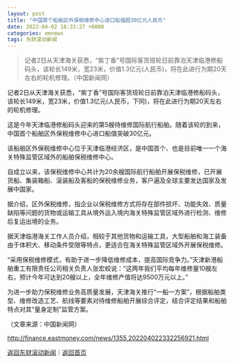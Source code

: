 ```yaml
---
layout: post
title: "中国首个船舶区外保税维修中心进口船值超30亿元人民币"
date: 2022-04-02 18:33:27 +0800
categories: emnews
tags: 东财滚动新闻
---
```

> 记者2日从天津海关获悉，“紫丁香”号国际客货班轮日前靠泊天津临港修船码头，该轮长149米，宽23米，价值1.3亿元(人民币)，将在此进行为期20天左右的轮机修理。（中国新闻网）

<p>记者2日从天津海关获悉，“紫丁香”号国际客货班轮日前靠泊天津临港修船码头，该轮长149米，宽23米，价值1.3亿元(人民币，下同)，将在此进行为期20天左右的轮机修理。</p>
 <p>这是今年天津临港修船码头迎来的第5艘待维修国际航行船舶。随着该轮的到来，中国首个船舶区外保税维修中心进口船值突破30亿元。</p>
 <p>该船舶区外保税维修中心位于天津临港经济区，是中国首个、也是目前唯一一个海关特殊监管区域外的船舶保税维修中心。</p>
 <p>自成立以来，该保税维修中心共计为20余艘国际航行船舶开展保税维修，已开展货船、集装箱船、滚装船及客船的保税维修业务，客户遍及全球主要发达国家及发展中国家。</p>
 <p>据介绍，区外保税维修，指企业以保税维修方式将存在部件损坏、功能失效、质量缺陷等问题的货物或运输工具从境外运入境内海关特殊监管区域外进行检测、维修后复运出境的业务。</p>
 <p>据天津临港海关工作人员介绍，相较于其他货物和运输工具，大型船舶和海工装备由于体积大、移动条件受限等特点，更适合在海关特殊监管区域外开展保税维修。</p>
 <p>“采用保税维修模式，有助于进一步降低维修成本，提高国际竞争力。”天津新港船舶重工有限责任公司相关负责人张宏蛟说：“这两年我们平均每年维修量10艘左右，预计今年可达到20艘以上，全年维修产值将达9500万元以上。”</p>
 <p>为进一步助力保税维修业务高质量发展，天津海关推行“一船一方案”，根据船舶类型、维修改造工艺、航线等要素对待维修船舶开展综合评定，结合评定结果和船舶特点对其“量身定制”监管方案。</p><p class="em_media">（文章来源：中国新闻网）</p>

<http://finance.eastmoney.com/news/1355,202204022332256921.html>

[返回东财滚动新闻](//finews.withounder.com/emnews/)｜[返回首页](//finews.withounder.com/)